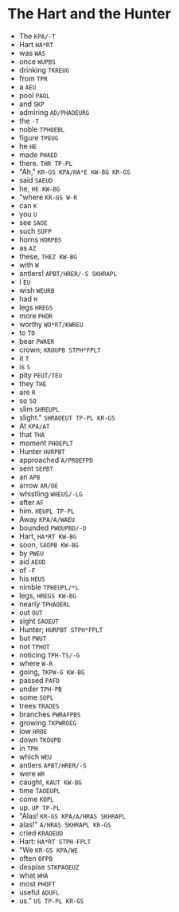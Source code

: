 # The Hart and the Hunter

* The `KPA/-T`
* Hart `HA*RT`
* was `WAS`
* once `WUPBS`
* drinking `TKREUG`
* from `TPR`
* a `AEU`
* pool `PAOL`
* and `SKP`
* admiring `AD/PHAOEURG`
* the `-T`
* noble `TPHOEBL`
* figure `TPEUG`
* he `HE`
* made `PHAED`
* there. `THR TP-PL`
* "Ah," `KR-GS KPA/HA*E KW-BG KR-GS`
* said `SAEUD`
* he, `HE KW-BG`
* "where `KR-GS W-R`
* can `K`
* you `U`
* see `SAOE`
* such `SUFP`
* horns `HORPBS`
* as `AZ`
* these, `THEZ KW-BG`
* with `W`
* antlers! `APBT/HRER/-S SKHRAPL`
* I `EU`
* wish `WEURB`
* had `H`
* legs `HREGS`
* more `PHOR`
* worthy `WO*RT/KWREU`
* to `TO`
* bear `PWAER`
* crown; `KROUPB STPH*FPLT`
* it `T`
* is `S`
* pity `PEUT/TEU`
* they `THE`
* are `R`
* so `SO`
* slim `SHREUPL`
* slight." `SHRAOEUT TP-PL KR-GS`
* At `KPA/AT`
* that `THA`
* moment `PHOEPLT`
* Hunter `HURPBT`
* approached `A/PROEFPD`
* sent `SEPBT`
* an `APB`
* arrow `AR/OE`
* whistling `WHEUS/-LG`
* after `AF`
* him. `HEUPL TP-PL`
* Away `KPA/A/WAEU`
* bounded `PWOUPBD/-D`
* Hart, `HA*RT KW-BG`
* soon, `SAOPB KW-BG`
* by `PWEU`
* aid `AEUD`
* of `-F`
* his `HEUS`
* nimble `TPHEUPL/*L`
* legs, `HREGS KW-BG`
* nearly `TPHAOERL`
* out `OUT`
* sight `SAOEUT`
* Hunter; `HURPBT STPH*FPLT`
* but `PWUT`
* not `TPHOT`
* noticing `TPH-TS/-G`
* where `W-R`
* going, `TKPW-G KW-BG`
* passed `PAFD`
* under `TPH-PB`
* some `SOPL`
* trees `TRAOES`
* branches `PWRAFPBS`
* growing `TKPWROEG`
* low `HROE`
* down `TKOUPB`
* in `TPH`
* which `WEU`
* antlers `APBT/HRER/-S`
* were `WR`
* caught, `KAUT KW-BG`
* time `TAOEUPL`
* come `KOPL`
* up. `UP TP-PL`
* "Alas! `KR-GS KPA/A/HRAS SKHRAPL`
* alas!" `A/HRAS SKHRAPL KR-GS`
* cried `KRAOEUD`
* Hart: `HA*RT STPH-FPLT`
* "We `KR-GS KPA/WE`
* often `OFPB`
* despise `STKPAOEUZ`
* what `WHA`
* most `PHOFT`
* useful `AOUFL`
* us." `US TP-PL KR-GS`
